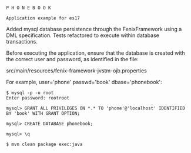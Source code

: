 
	P H O N E B O O K

	Application example for es17


Added mysql database persistence through the FenixFramework using a DML specification.
Tests refactored to execute within database transactions.

Before executing the application, ensure that the database is created with the correct user and password, as identified in the file:

src/main/resources/fenix-framework-jvstm-ojb.properties

For example, user='phone' passwd='book' dbase='phonebook':

	$ mysql -p -u root
	Enter password: rootroot

	mysql> GRANT ALL PRIVILEGES ON *.* TO 'phone'@'localhost' IDENTIFIED BY 'book' WITH GRANT OPTION;

	mysql> CREATE DATABASE phonebook;

	mysql> \q

	$ mvn clean package exec:java

